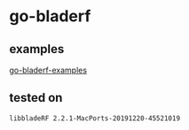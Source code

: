 # go-bladerf

## examples

[go-bladerf-examples](https://github.com/erayarslan/go-bladerf-examples)

## tested on

`libbladeRF 2.2.1-MacPorts-20191220-45521019`
